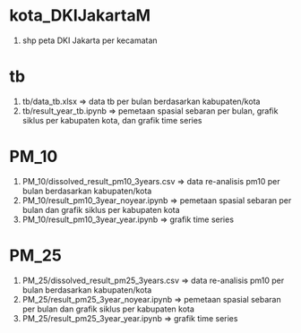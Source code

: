 # kota_DKIJakartaM
1. shp peta DKI Jakarta per kecamatan

# tb
1. tb/data_tb.xlsx => data tb per bulan berdasarkan kabupaten/kota
2. tb/result_year_tb.ipynb => pemetaan spasial sebaran per bulan, grafik siklus per kabupaten kota, dan grafik time series

# PM_10
1. PM_10/dissolved_result_pm10_3years.csv => data re-analisis pm10 per bulan berdasarkan kabupaten/kota
2. PM_10/result_pm10_3year_noyear.ipynb => pemetaan spasial sebaran per bulan dan grafik siklus per kabupaten kota
3. PM_10/result_pm10_3year_year.ipynb => grafik time series

# PM_25
1. PM_25/dissolved_result_pm25_3years.csv => data re-analisis pm10 per bulan berdasarkan kabupaten/kota
2. PM_25/result_pm25_3year_noyear.ipynb => pemetaan spasial sebaran per bulan dan grafik siklus per kabupaten kota
3. PM_25/result_pm25_3year_year.ipynb => grafik time series
